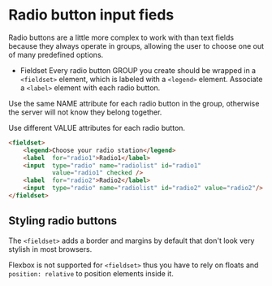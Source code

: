 # Radio button input fieds
Radio buttons are a little more complex to work with than text fields because they always operate in groups, allowing the user to choose one out of many predefined options.

- Fieldset
Every radio button GROUP you create should be wrapped in a `<fieldset>` element,  which is labeled with a `<legend>` element. Associate a `<label>` element with each radio button.
    
Use the same NAME attribute for each radio button in the group, otherwise the server will not know they belong together.

Use different VALUE attributes for each radio button.
```HTML
<fieldset>
    <legend>Choose your radio station</legend>
    <label  for="radio1">Radio1</label>
    <input  type="radio" name="radiolist" id="radio1"
            value="radio1" checked />
    <label  for="radio2">Radio2</label>
    <input  type="radio" name="radiolist" id="radio2" value="radio2"/>
</fieldset>
```
## Styling radio buttons
The `<fieldset>` adds a border and margins by default that don't look very stylish in
most browsers.

Flexbox is not supported for `<fieldset>` thus you have to rely on floats and `position: relative` to position elements inside it.